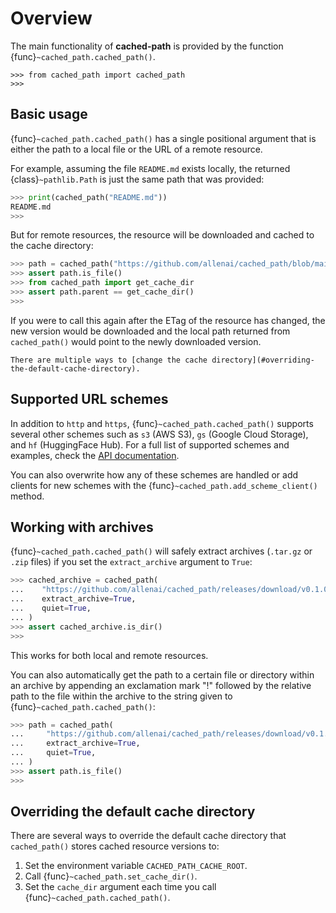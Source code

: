 Overview
========

The main functionality of **cached-path** is provided by the function {func}`~cached_path.cached_path()`.

```{testsetup}
>>> from cached_path import cached_path
>>>
```

## Basic usage

{func}`~cached_path.cached_path()` has a single positional argument that is either the path to a local file or the URL of a remote resource.

For example, assuming the file `README.md` exists locally, the returned {class}`~pathlib.Path` is just
the same path that was provided:

```python
>>> print(cached_path("README.md"))
README.md
>>>
```

But for remote resources, the resource will be downloaded and cached to the cache directory:

```python
>>> path = cached_path("https://github.com/allenai/cached_path/blob/main/README.md", quiet=True)
>>> assert path.is_file()
>>> from cached_path import get_cache_dir
>>> assert path.parent == get_cache_dir()
>>>
```

If you were to call this again after the ETag of the resource has changed, the new version would be downloaded
and the local path returned from `cached_path()` would point to the newly downloaded version.

```{tip}
There are multiple ways to [change the cache directory](#overriding-the-default-cache-directory).
```

## Supported URL schemes

In addition to `http` and `https`, {func}`~cached_path.cached_path()` supports several other schemes such as `s3` (AWS S3), `gs` (Google Cloud Storage),
and `hf` (HuggingFace Hub).
For a full list of supported schemes and examples, check the [API documentation](api/cached_path).

You can also overwrite how any of these schemes are handled or add clients for new schemes with the {func}`~cached_path.add_scheme_client()` method.

## Working with archives

{func}`~cached_path.cached_path()` will safely extract archives (`.tar.gz` or `.zip` files) if you set the `extract_archive` argument to `True`:

```python
>>> cached_archive = cached_path(
...    "https://github.com/allenai/cached_path/releases/download/v0.1.0/cached_path-0.1.0.tar.gz",
...    extract_archive=True,
...    quiet=True,
... )
>>> assert cached_archive.is_dir()
>>>
```

This works for both local and remote resources.

You can also automatically get the path to a certain file or directory within an archive by appending an exclamation mark "!" followed by
the relative path to the file within the archive to the string given to {func}`~cached_path.cached_path()`:

```python
>>> path = cached_path(
...     "https://github.com/allenai/cached_path/releases/download/v0.1.0/cached_path-0.1.0.tar.gz!cached_path-0.1.0/README.md",
...     extract_archive=True,
...     quiet=True,
... )
>>> assert path.is_file()
>>>
```

## Overriding the default cache directory

There are several ways to override the default cache directory that `cached_path()` stores cached resource versions to:

1. Set the environment variable `CACHED_PATH_CACHE_ROOT`.
2. Call {func}`~cached_path.set_cache_dir()`.
3. Set the `cache_dir` argument each time you call {func}`~cached_path.cached_path()`.
